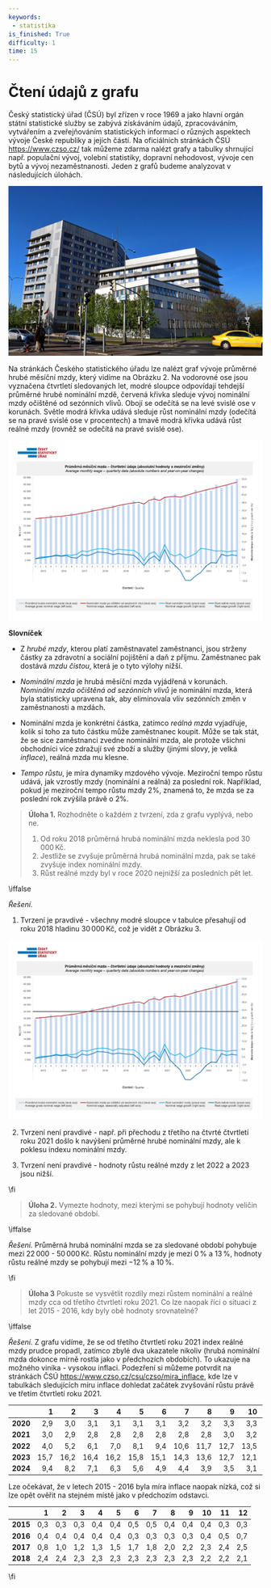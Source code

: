 ```yaml
---
keywords: 
 - statistika
is_finished: True
difficulty: 1
time: 15
---
```


# Čtení údajů z grafu 

Český statistický úřad (ČSÚ) byl zřízen v roce 1969 a jako hlavní orgán státní statistické 
služby se zabývá získáváním údajů, zpracováváním, vytvářením a zveřejňováním statistických 
informací o různých aspektech vývoje České republiky a jejích částí. Na oficiálních stránkách 
ČSÚ <https://www.czso.cz/> tak můžeme zdarma nalézt grafy a tabulky shrnující 
např. populační vývoj, volební statistiky, dopravní nehodovost, vývoje cen bytů a vývoj nezaměstnanosti. 
Jeden z grafů budeme analyzovat v následujících úlohách.

![Sídlo ČSÚ v Praze (rok 2017)](03_graf_csu.jpg)


Na stránkách Českého statistického úřadu lze nalézt graf vývoje průměrné hrubé měsíční mzdy, 
který vidíme na Obrázku 2. Na vodorovné ose jsou vyznačena čtvrtletí sledovaných let, modré sloupce odpovídají 
tehdejší průměrné hrubé nominální mzdě, červená křivka sleduje vývoj nominální mzdy očištěné 
od sezónních vlivů. Obojí se odečítá se na levé svislé ose v korunách. 
Světle modrá křivka udává sleduje růst nominální mzdy (odečítá se na pravé svislé ose v procentech) 
a tmavě modrá křivka udává růst reálné mzdy (rovněž se odečítá na pravé svislé ose).

![Průměrná měsíční mzda a růst mezd](03_graf_1.jpg)

**Slovníček**

* Z *hrubé mzdy*, kterou platí zaměstnavatel zaměstnanci, jsou strženy částky za zdravotní
  a sociální pojištění a daň z příjmu. Zaměstnanec pak dostává *mzdu čistou*, která je o tyto výlohy nižší.

* *Nominální mzda* je hrubá měsíční mzda vyjádřená v korunách. *Nominální mzda očištěná od sezónních vlivů*
  je nominální mzda, která byla statisticky upravena tak, aby eliminovala vliv sezónních změn v zaměstnanosti a mzdách.

* Nominální mzda je konkrétní částka, zatímco *reálná mzda* vyjadřuje, kolik si toho za tuto částku může
  zaměstnanec koupit. Může se tak stát, že se sice zaměstnanci zvedne nominální mzda, ale protože
  všichni obchodníci více zdražují své zboží a služby (jinými slovy, je velká *inflace*), reálná mzda mu klesne.

* *Tempo růstu*, je míra dynamiky mzdového vývoje. Meziroční tempo růstu udává, jak vzrostly mzdy (nominální a reálná)
  za poslední rok. Například, pokud je meziroční tempo růstu mzdy 2%, znamená to, že mzda se za poslední rok zvýšila právě o 2%. 



>**Úloha 1.** Rozhodněte o každém z tvrzení, zda z grafu vyplývá, nebo ne.
>
>1. Od roku 2018 průměrná hrubá nominální mzda neklesla pod $30\,000\,\text{Kč}$.
>2. Jestliže se zvyšuje průměrná hrubá nominální mzda, pak se také zvyšuje index nominální mzdy.
>3. Růst reálné mzdy byl v roce 2020 nejnižší za posledních pět let.


\iffalse

*Řešení.* 

1. Tvrzení je pravdivé - všechny modré sloupce v tabulce přesahují od roku 2018 hladinu $30\,000\,\text{Kč}$,
   což je vidět z Obrázku 3.

![Průměrná měsíční mzda a růst mezd](03_graf_graf_2.jpg)

2. Tvrzení není pravdivé - např. při přechodu z třetího na čtvrté čtvrtletí roku 2021 došlo
   k navýšení průměrné hrubé nominální mzdy, ale k poklesu indexu nominální mzdy.

3. Tvrzení není pravdivé - hodnoty růstu reálné mzdy z let 2022 a 2023 jsou nižší.


\fi

>**Úloha 2.** Vymezte hodnoty, mezi kterými se pohybují hodnoty veličin za sledované období.

\iffalse

*Řešení.* Průměrná hrubá nominální mzda se za sledované období pohybuje mezi $22\,000$ - $50\,000\,\text{Kč}$. 
Růstu nominální mzdy je mezi $0\,\%$ a $13\,\%$, hodnoty růstu reálné mzdy se pohybují mezi $-12\,\%$ a $10\,\%$.

\fi

> **Úloha 3** Pokuste se vysvětlit rozdíly mezi růstem nominální a reálné mzdy cca od
> třetího čtvrtletí roku 2021. Co lze naopak říci o situaci z let 2015 - 2016, kdy
> byly obě hodnoty srovnatelné?

\iffalse

*Řešení.* Z grafu vidíme, že se od třetího čtvrtletí roku 2021 index reálné mzdy prudce propadl, 
zatímco zbylé dva ukazatele nikoliv (hrubá nominální mzda dokonce mírně rostla jako v předchozích obdobích). 
To ukazuje na možného viníka - vysokou inflaci. Podezření si můžeme potvrdit na stránkách 
ČSÚ <https://www.czso.cz/csu/czso/mira_inflace>, kde lze v 
tabulkách sledujících míru inflace dohledat začátek zvyšování růstu právě ve třetím čtvrtletí roku 2021. 

|  | 1 | 2 | 3 | 4 | 5 | 6 | 7 | 8 | 9 | 10 | 11 | 12 |
| - | -: | -: | -: | -: | -: | -: | -: | -: | -: | -: | -: | -: |
| **2020** | 2,9 | 3,0 | 3,1 | 3,1 | 3,1 | 3,1 | 3,2 | 3,2 | 3,3 | 3,3 | 3,2 | 3,2 |
| **2021** | 3,0 | 2,9 | 2,8 | 2,8 | 2,8 | 2,8 | 2,8 | 2,8 | 3,0 | 3,2 | 3,5 | 3,8 |
| **2022** | 4,0 | 5,2 | 6,1 | 7,0 | 8,1 | 9,4 | 10,6 | 11,7 | 12,7 | 13,5 | 14,4 | 15,1 |
| **2023** | 15,7 | 16,2 | 16,4 | 16,2 | 15,8 | 15,1 | 14,3 | 13,6 | 12,7 | 12,1 | 11,4 | 10,7 |
| **2024** | 9,4 | 8,2 | 7,1 | 6,3 | 5,6 | 4,9 | 4,4 | 3,9 | 3,5 | 3,1 | 2,7 | 2,4 |

Lze očekávat, že v letech 2015 - 2016 byla míra inflace naopak nízká, což si lze opět ověřit na stejném místě jako v předchozím odstavci.

|  | 1 | 2 | 3 | 4 | 5 | 6 | 7 | 8 | 9 | 10 | 11 | 12 |
| -- | --: | --: | --: | --: | --: | --: | --: | --: | --: | --: | --: | --: |
| **2015** | 0,3 | 0,3 | 0,3 | 0,4 | 0,4 | 0,5 | 0,5 | 0,4 | 0,4 | 0,4 | 0,3 | 0,3 |
| **2016** | 0,4 | 0,4 | 0,4 | 0,4 | 0,4 | 0,3 | 0,3 | 0,3 | 0,3 | 0,4 | 0,5 | 0,7 |
| **2017** | 0,8 | 1,0 | 1,2 | 1,3 | 1,5 | 1,7 | 1,8 | 2,0 | 2,2 | 2,3 | 2,4 | 2,5 |
| **2018** | 2,4 | 2,4 | 2,3 | 2,3 | 2,3 | 2,3 | 2,3 | 2,3 | 2,3 | 2,2 | 2,2 | 2,1 |

\fi
